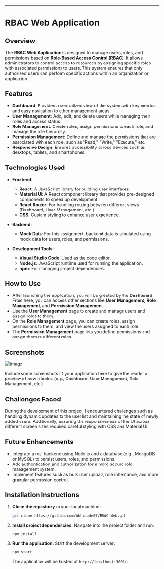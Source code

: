 ---

# RBAC Web Application

## Overview

The **RBAC Web Application** is designed to manage users, roles, and permissions based on **Role-Based Access Control (RBAC)**. It allows administrators to control access to resources by assigning specific roles with associated permissions to users. This system ensures that only authorized users can perform specific actions within an organization or application.

## Features

- **Dashboard**: Provides a centralized view of the system with key metrics and easy navigation to other management areas.
- **User Management**: Add, edit, and delete users while managing their roles and access status.
- **Role Management**: Create roles, assign permissions to each role, and manage the role hierarchy.
- **Permission Management**: Define and manage the permissions that are associated with each role, such as "Read," "Write," "Execute," etc.
- **Responsive Design**: Ensures accessibility across devices such as desktops, tablets, and smartphones.

## Technologies Used

- **Frontend**:
  - **React**: A JavaScript library for building user interfaces.
  - **Material UI**: A React component library that provides pre-designed components to speed up development.
  - **React Router**: For handling routing between different views (Dashboard, User Management, etc.).
  - **CSS**: Custom styling to enhance user experience.

- **Backend**:
  - **Mock Data**: For this assignment, backend data is simulated using mock data for users, roles, and permissions.

- **Development Tools**:
  - **Visual Studio Code**: Used as the code editor.
  - **Node.js**: JavaScript runtime used for running the application.
  - **npm**: For managing project dependencies.



## How to Use

- After launching the application, you will be greeted by the **Dashboard**. From here, you can access other sections like **User Management**, **Role Management**, and **Permission Management**.
- Use the **User Management** page to create and manage users and assign roles to them.
- On the **Role Management** page, you can create roles, assign permissions to them, and view the users assigned to each role.
- The **Permission Management** page lets you define permissions and assign them to different roles.

## Screenshots
![image](https://github.com/user-attachments/assets/8a361277-e507-4554-aa96-d7888c776bcf)


Include some screenshots of your application here to give the reader a preview of how it looks. (e.g., Dashboard, User Management, Role Management, etc.)

## Challenges Faced

During the development of this project, I encountered challenges such as handling dynamic updates to the user list and maintaining the state of newly added users. Additionally, ensuring the responsiveness of the UI across different screen sizes required careful styling with CSS and Material UI.

## Future Enhancements

- Integrate a real backend using Node.js and a database (e.g., MongoDB or MySQL) to persist users, roles, and permissions.
- Add authentication and authorization for a more secure role management system.
- Implement features such as bulk user upload, role inheritance, and more granular permission control.

## Installation Instructions

1. **Clone the repository** to your local machine:
   ```bash
   git clone https://github.com/Abhicode07/RBAC-Web.git
   ```

2. **Install project dependencies**:
   Navigate into the project folder and run:
   ```bash
   npm install
   ```

3. **Run the application**:
   Start the development server:
   ```bash
   npm start
   ```
   The application will be hosted at `http://localhost:3000/`.
